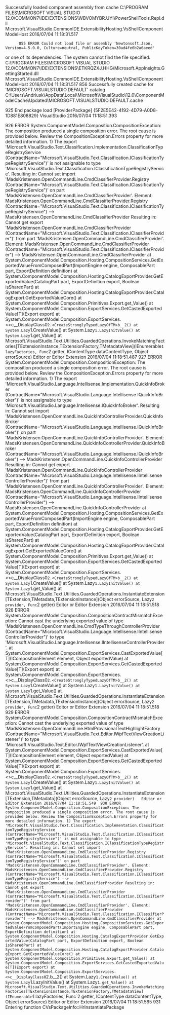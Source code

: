 Successfully loaded component assembly from cache
          C:\PROGRAM FILES\MICROSOFT VISUAL STUDIO 12.0\COMMON7\IDE\EXTENSIONS\WBVOMYBR.UYI\PowerShellTools.Repl.dll  
		  Microsoft.VisualStudio.CommonIDE.ExtensibilityHosting.VsShellComponentModelHost 2016/07/04 11:18:31.517 

		  855 ERROR Could not load file or assembly 'Newtonsoft.Json, Version=4.5.0.0, Culture=neutral, PublicKeyToken=30ad4fe6b2a6aeed' 
or one of its dependencies. The system cannot find the file specified.
          C:\PROGRAM FILES\MICROSOFT VISUAL STUDIO 12.0\COMMON7\IDE\EXTENSIONS\ETKRQZXJ.HHG\Microsoft.AppInsights.GettingStarted.dll  
		  Microsoft.VisualStudio.CommonIDE.ExtensibilityHosting.VsShellComponentModelHost 2016/07/04 11:18:31.517 
856  Successfully created cache for 'MICROSOFT.VISUALSTUDIO.DEFAULT' catalog
          C:\Users\Andriusk\AppData\Local\Microsoft\VisualStudio\12.0\ComponentModelCache\Updated\MICROSOFT.VISUALSTUDIO.DEFAULT.cache 



925  End package load [ProviderPackage] {5F2E5E42-4192-4D79-A0D8-1D881E808829}  VisualStudio 2016/07/04 11:18:51.393 

926 ERROR System.ComponentModel.Composition.CompositionException: The composition produced a single composition error. The root cause is provided below. Review the CompositionException.Errors property for more detailed information. 1) The export 'Microsoft.VisualStudio.Text.Classification.Implementation.ClassificationTypeRegistryService (ContractName="Microsoft.VisualStudio.Text.Classification.IClassificationTypeRegistryService")' is not assignable to type 'Microsoft.VisualStudio.Text.Classification.IClassificationTypeRegistryService'. Resulting in: Cannot set import 'MadsKristensen.OpenCommandLine.CmdClassifierProvider.Registry (ContractName="Microsoft.VisualStudio.Text.Classification.IClassificationTypeRegistryService")' on part 'MadsKristensen.OpenCommandLine.CmdClassifierProvider'. Element: MadsKristensen.OpenCommandLine.CmdClassifierProvider.Registry (ContractName="Microsoft.VisualStudio.Text.Classification.IClassificationTypeRegistryService") --> MadsKristensen.OpenCommandLine.CmdClassifierProvider Resulting in: Cannot get export 'MadsKristensen.OpenCommandLine.CmdClassifierProvider (ContractName="Microsoft.VisualStudio.Text.Classification.IClassifierProvider")' from part 'MadsKristensen.OpenCommandLine.CmdClassifierProvider'. Element: MadsKristensen.OpenCommandLine.CmdClassifierProvider (ContractName="Microsoft.VisualStudio.Text.Classification.IClassifierProvider") --> MadsKristensen.OpenCommandLine.CmdClassifierProvider at System.ComponentModel.Composition.Hosting.CompositionServices.GetExportedValueFromComposedPart(ImportEngine engine, ComposablePart part, ExportDefinition definition) at System.ComponentModel.Composition.Hosting.CatalogExportProvider.GetExportedValue(CatalogPart part, ExportDefinition export, Boolean isSharedPart) at System.ComponentModel.Composition.Hosting.CatalogExportProvider.CatalogExport.GetExportedValueCore() at System.ComponentModel.Composition.Primitives.Export.get_Value() at System.ComponentModel.Composition.ExportServices.GetCastedExportedValue[T](Export export) at System.ComponentModel.Composition.ExportServices.<>c__DisplayClass0`2.<CreateStronglyTypedLazyOfTM>b__2() at System.Lazy`1.CreateValue() at System.Lazy`1.LazyInitValue() at System.Lazy`1.get_Value() at Microsoft.VisualStudio.Text.Utilities.GuardedOperations.InvokeMatchingFactories[TExtensionInstance,TExtensionFactory,TMetadataView](IEnumerable`1 lazyFactories, Func`2 getter, IContentType dataContentType, Object errorSource)   Editor or Editor Extension 2016/07/04 11:18:51.487 
927 ERROR System.ComponentModel.Composition.CompositionException: The composition produced a single composition error. The root cause is provided below. Review the CompositionException.Errors property for more detailed information. 1) The export 'Microsoft.VisualStudio.Language.Intellisense.Implementation.QuickInfoBroker (ContractName="Microsoft.VisualStudio.Language.Intellisense.IQuickInfoBroker")' is not assignable to type 'Microsoft.VisualStudio.Language.Intellisense.IQuickInfoBroker'. Resulting in: Cannot set import 'MadsKristensen.OpenCommandLine.QuickInfoControllerProvider.QuickInfoBroker (ContractName="Microsoft.VisualStudio.Language.Intellisense.IQuickInfoBroker")' on part 'MadsKristensen.OpenCommandLine.QuickInfoControllerProvider'. Element: MadsKristensen.OpenCommandLine.QuickInfoControllerProvider.QuickInfoBroker (ContractName="Microsoft.VisualStudio.Language.Intellisense.IQuickInfoBroker") --> MadsKristensen.OpenCommandLine.QuickInfoControllerProvider Resulting in: Cannot get export 'MadsKristensen.OpenCommandLine.QuickInfoControllerProvider (ContractName="Microsoft.VisualStudio.Language.Intellisense.IIntellisenseControllerProvider")' from part 'MadsKristensen.OpenCommandLine.QuickInfoControllerProvider'. Element: MadsKristensen.OpenCommandLine.QuickInfoControllerProvider (ContractName="Microsoft.VisualStudio.Language.Intellisense.IIntellisenseControllerProvider") --> MadsKristensen.OpenCommandLine.QuickInfoControllerProvider at System.ComponentModel.Composition.Hosting.CompositionServices.GetExportedValueFromComposedPart(ImportEngine engine, ComposablePart part, ExportDefinition definition) at System.ComponentModel.Composition.Hosting.CatalogExportProvider.GetExportedValue(CatalogPart part, ExportDefinition export, Boolean isSharedPart) at System.ComponentModel.Composition.Hosting.CatalogExportProvider.CatalogExport.GetExportedValueCore() at System.ComponentModel.Composition.Primitives.Export.get_Value() at System.ComponentModel.Composition.ExportServices.GetCastedExportedValue[T](Export export) at System.ComponentModel.Composition.ExportServices.<>c__DisplayClass0`2.<CreateStronglyTypedLazyOfTM>b__2() at System.Lazy`1.CreateValue() at System.Lazy`1.LazyInitValue() at System.Lazy`1.get_Value() at Microsoft.VisualStudio.Text.Utilities.GuardedOperations.InstantiateExtension[TExtension,TMetadata,TExtensionInstance](Object errorSource, Lazy`2 provider, Func`2 getter)   Editor or Editor Extension 2016/07/04 11:18:51.518 
928 ERROR System.ComponentModel.Composition.CompositionContractMismatchException: Cannot cast the underlying exported value of type 'MadsKristensen.OpenCommandLine.CmdTypeThroughControllerProvider (ContractName="Microsoft.VisualStudio.Language.Intellisense.IIntellisenseControllerProvider")' to type 'Microsoft.VisualStudio.Language.Intellisense.IIntellisenseControllerProvider'. at System.ComponentModel.Composition.ExportServices.CastExportedValue[T](ICompositionElement element, Object exportedValue) at System.ComponentModel.Composition.ExportServices.GetCastedExportedValue[T](Export export) at System.ComponentModel.Composition.ExportServices.<>c__DisplayClass0`2.<CreateStronglyTypedLazyOfTM>b__2() at System.Lazy`1.CreateValue() at System.Lazy`1.LazyInitValue() at System.Lazy`1.get_Value() at Microsoft.VisualStudio.Text.Utilities.GuardedOperations.InstantiateExtension[TExtension,TMetadata,TExtensionInstance](Object errorSource, Lazy`2 provider, Func`2 getter)   Editor or Editor Extension 2016/07/04 11:18:51.518 
929 ERROR System.ComponentModel.Composition.CompositionContractMismatchException: Cannot cast the underlying exported value of type 'MadsKristensen.OpenCommandLine.HtmlProvisionalTextHighlightFactory (ContractName="Microsoft.VisualStudio.Text.Editor.IWpfTextViewCreationListener")' to type 'Microsoft.VisualStudio.Text.Editor.IWpfTextViewCreationListener'. at System.ComponentModel.Composition.ExportServices.CastExportedValue[T](ICompositionElement element, Object exportedValue) at System.ComponentModel.Composition.ExportServices.GetCastedExportedValue[T](Export export) at System.ComponentModel.Composition.ExportServices.<>c__DisplayClass0`2.<CreateStronglyTypedLazyOfTM>b__2() at System.Lazy`1.CreateValue() at System.Lazy`1.LazyInitValue() at System.Lazy`1.get_Value() at Microsoft.VisualStudio.Text.Utilities.GuardedOperations.InstantiateExtension[TExtension,TMetadata](Object errorSource, Lazy`2 provider)   Editor or Editor Extension 2016/07/04 11:18:51.549 
930 ERROR System.ComponentModel.Composition.CompositionException: The composition produced a single composition error. The root cause is provided below. Review the CompositionException.Errors property for more detailed information. 1) The export 'Microsoft.VisualStudio.Text.Classification.Implementation.ClassificationTypeRegistryService (ContractName="Microsoft.VisualStudio.Text.Classification.IClassificationTypeRegistryService")' is not assignable to type 'Microsoft.VisualStudio.Text.Classification.IClassificationTypeRegistryService'. Resulting in: Cannot set import 'MadsKristensen.OpenCommandLine.CmdClassifierProvider.Registry (ContractName="Microsoft.VisualStudio.Text.Classification.IClassificationTypeRegistryService")' on part 'MadsKristensen.OpenCommandLine.CmdClassifierProvider'. Element: MadsKristensen.OpenCommandLine.CmdClassifierProvider.Registry (ContractName="Microsoft.VisualStudio.Text.Classification.IClassificationTypeRegistryService") --> MadsKristensen.OpenCommandLine.CmdClassifierProvider Resulting in: Cannot get export 'MadsKristensen.OpenCommandLine.CmdClassifierProvider (ContractName="Microsoft.VisualStudio.Text.Classification.IClassifierProvider")' from part 'MadsKristensen.OpenCommandLine.CmdClassifierProvider'. Element: MadsKristensen.OpenCommandLine.CmdClassifierProvider (ContractName="Microsoft.VisualStudio.Text.Classification.IClassifierProvider") --> MadsKristensen.OpenCommandLine.CmdClassifierProvider at System.ComponentModel.Composition.Hosting.CompositionServices.GetExportedValueFromComposedPart(ImportEngine engine, ComposablePart part, ExportDefinition definition) at System.ComponentModel.Composition.Hosting.CatalogExportProvider.GetExportedValue(CatalogPart part, ExportDefinition export, Boolean isSharedPart) at System.ComponentModel.Composition.Hosting.CatalogExportProvider.CatalogExport.GetExportedValueCore() at System.ComponentModel.Composition.Primitives.Export.get_Value() at System.ComponentModel.Composition.ExportServices.GetCastedExportedValue[T](Export export) at System.ComponentModel.Composition.ExportServices.<>c__DisplayClass0`2.<CreateStronglyTypedLazyOfTM>b__2() at System.Lazy`1.CreateValue() at System.Lazy`1.LazyInitValue() at System.Lazy`1.get_Value() at Microsoft.VisualStudio.Text.Utilities.GuardedOperations.InvokeMatchingFactories[TExtensionInstance,TExtensionFactory,TMetadataView](IEnumerable`1 lazyFactories, Func`2 getter, IContentType dataContentType, Object errorSource)   Editor or Editor Extension 2016/07/04 11:18:51.565 
931  Entering function CVsPackageInfo::HrInstantiatePackage 
